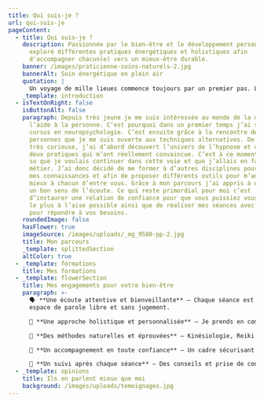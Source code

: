 ```yaml
---
title: Qui suis-je ?
url: qui-suis-je
pageContent:
  - title: Qui suis-je ?
    description: Passionnée par le bien-être et le développement personnel, j'ai
      exploré différentes pratiques énergétiques et holistiques afin
      d'accompagner chacun(e) vers un mieux-être durable.
    banner: /images/praticienne-soins-naturels-2.jpg
    bannerAlt: Soin énergétique en plein air
    quotation: |
      Un voyage de mille lieues commence toujours par un premier pas. Lao Tseu
    _template: introduction
  - isTextOnRight: false
    isButtonAlt: false
    paragraph: Depuis très jeune je me suis intéressée au monde de la médecine et à
      l’aide à la personne. C’est pourquoi dans un premier temps j’ai suivi un
      cursus en neuropsychologie. C’est ensuite grâce à la rencontre de
      personnes que je me suis ouverte aux techniques alternatives. De nature
      très curieuse, j’ai d’abord découvert l’univers de l’hypnose et du reiki,
      deux pratiques qui m’ont réellement convaincue. C’est à ce moment que j’ai
      su que je voulais continuer dans cette voie et que j’allais en faire mon
      métier. J’ai donc décidé de me former à d’autres disciplines pour enrichir
      mes connaissances et afin de proposer différents outils pour m’adapter au
      mieux à chacun d’entre vous. Grâce à mon parcours j’ai appris à développer
      un bon sens de l’écoute. Ce qui reste primordial pour moi c’est
      d’instaurer une relation de confiance pour que vous puissiez vous sentir
      le plus à l’aise possible ainsi que de réaliser mes séances avec rigueur
      pour répondre à vos besoins.
    roundedImage: false
    hasFlower: true
    imageSource: /images/uploads/_mg_9580-pp-2.jpg
    title: Mon parcours
    _template: splittedSection
    altColor: true
  - _template: formations
    title: Mes formations
  - _template: flowerSection
    title: Mes engagements pour votre bien-être
    paragraph: >-
      🗣️ **Une écoute attentive et bienveillante** – Chaque séance est un
      espace de parole libre et sans jugement.

      🌿 **Une approche holistique et personnalisée** – Je prends en compte votre parcours et vos besoins spécifiques pour des soins sur-mesure.

      💫 **Des méthodes naturelles et éprouvées** – Kinésiologie, Reiki et hypnose sont des techniques douces, accessibles à tous.

      🤝 **Un accompagnement en toute confiance** – Un cadre sécurisant où votre bien-être est ma priorité.

      🔄 **Un suivi après chaque séance** – Des conseils et prise de contact pour prolonger les bienfaits au quotidien.
  - _template: opinions
    title: Ils en parlent mieux que moi
    background: /images/uploads/temoignages.jpg
---
```

